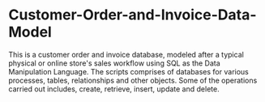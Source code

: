 # Customer-Order-and-Invoice-Data-Model
This is a customer order and invoice database, modeled after a typical physical or online store's sales workflow using SQL as the Data Manipulation Language. The scripts comprises of databases for various processes, tables, relationships and other objects. Some of the operations carried out includes, create, retrieve, insert, update and delete.
